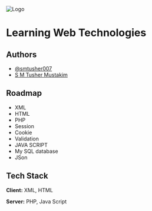 
![Logo](https://us.123rf.com/450wm/garagestock/garagestock1606/garagestock160602000/57615026-web-development-technology-communication-touchscreen-futuristic-concept.jpg?ver=6)


# Learning Web Technologies



## Authors

- [@smtusher007](https://github.com/smtusher007)
- [S M Tusher Mustakim](https://www.linkedin.com/in/s-m-tusher-mustakim-20522718b/)


## Roadmap

- XML
- HTML
- PHP
- Session
- Cookie
- Validation
- JAVA SCRIPT
- My SQL database
- JSon


## Tech Stack

**Client:** XML, HTML

**Server:** PHP, Java Script

